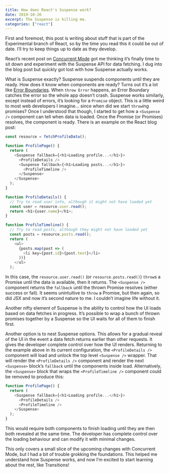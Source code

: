```yaml
---
title: How does React's Suspense work?
date: 2019-10-26
excerpt: The Suspense is killing me.
categories: ["react"]
---
```


First and foremost, this post is writing about stuff that is part of the Experimental branch of React, so by the time you read this it could be out of date. I’ll try to keep things up to date as they develop.

React’s recent post on [Concurrent Mode](https://reactjs.org/docs/concurrent-mode-intro.html) got me thinking it’s finally time to sit down and experiment with the Suspense API for data fetching. I dug into the blog post but quickly got lost with how Suspense actually works.

What is Suspense exactly? Suspense suspends components until they are ready. How does it know when components are ready? Turns out it’s a lot like [Error Boundaries](https://reactjs.org/docs/error-boundaries.html). When `throw Error` happens, an Error Boundary catches the error so the whole app doesn’t crash. Suspense works similarly, except instead of errors, it’s looking for a `Promise` object. This is a little weird to most web developers I imagine… since when did we start `throw`ing promises? Once I understood that though, I started to get how a `<Suspense />` component can tell when data is loaded. Once the Promise (or Promises) resolves, the component is ready. There is an example on the React blog post:

```js
const resource = fetchProfileData();

function ProfilePage() {
  return (
    <Suspense fallback={<h1>Loading profile...</h1>}>
      <ProfileDetails />
      <Suspense fallback={<h1>Loading posts...</h1>}>
        <ProfileTimeline />
      </Suspense>
    </Suspense>
  );
}

function ProfileDetails() {
  // Try to read user info, although it might not have loaded yet
  const user = resource.user.read();
  return <h1>{user.name}</h1>;
}

function ProfileTimeline() {
  // Try to read posts, although they might not have loaded yet
  const posts = resource.posts.read();
  return (
    <ul>
      {posts.map(post => (
        <li key={post.id}>{post.text}</li>
      ))}
    </ul>
  );

```

In this case, the `resource.user.read()` (or `resource.posts.read()`) `throw`s a Promise until the data is available, then it returns. The `<Suspense />` component returns the `fallback` until the thrown Promise resolves (either success or fail). It seems unintuitive to `throw` a Promise, but then again, so did JSX and now it’s second nature to me. I couldn’t imagine life without it.

Another nifty element of Suspense is the ability to control how the UI loads based on data fetches in progress. It’s possible to wrap a bunch of thrown promises together by a Suspense so the UI waits for all of them to finish first.

Another option is to nest Suspense options. This allows for a gradual reveal of the UI in the event a data fetch returns earlier than other requests. It gives the developer complete control over how the UI renders. Returning to the example above in its current configuration, the `<ProfileDetails />` component will load and unlock the top level `<Suspense />` wrapper. That will render the `<ProfileDetails />` component and render the next `<Suspense>` block’s `fallback` until the components inside load. Alternatively, the `<Suspense>` block that wraps the `<ProfileTimeline />` component could be removed to produce this:

```js
function ProfilePage() {
  return (
    <Suspense fallback={<h1>Loading profile...</h1>}>
      <ProfileDetails />
      <ProfileTimeline />
    </Suspense>
  );
}
```

This would require both components to finish loading until they are then both revealed at the same time. The developer has complete control over the loading behaviour and can modify it with minimal changes.

This only covers a small slice of the upcoming changes with Concurrent Mode, but I had a bit of trouble grokking the foundations. This helped me understand how Suspense works, and now I’m excited to start learning about the rest, like Transitions!
